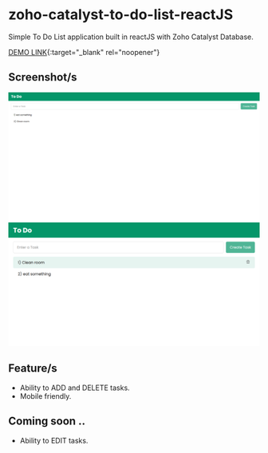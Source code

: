 # zoho-catalyst-to-do-list-reactJS

Simple To Do List application built in reactJS with Zoho Catalyst Database.

[DEMO LINK](https://todolist-771945458.development.catalystserverless.com/app/){:target="\_blank" rel="noopener"}

## Screenshot/s

![Screenshot](preview.png)
![Screenshot](preview-with-delete-button.png)

## Feature/s

- Ability to ADD and DELETE tasks.
- Mobile friendly.

## Coming soon ..

- Ability to EDIT tasks.
